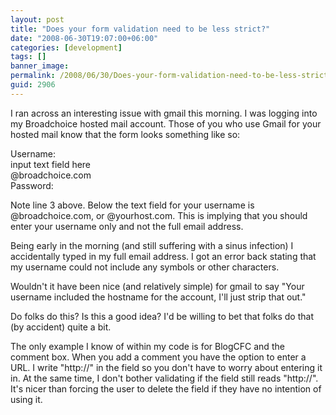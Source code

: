 ```yaml
---
layout: post
title: "Does your form validation need to be less strict?"
date: "2008-06-30T19:07:00+06:00"
categories: [development]
tags: []
banner_image: 
permalink: /2008/06/30/Does-your-form-validation-need-to-be-less-strict
guid: 2906
---
```


I ran across an interesting issue with gmail this morning. I was logging into my Broadchoice hosted mail account. Those of you who use Gmail for your hosted mail know that the form looks something like so:

Username:<br />
input text field here<br />
@broadchoice.com<br />
Password:

Note line 3 above. Below the text field for your username is @broadchoice.com, or @yourhost.com. This is implying that you should enter your username only and not the full email address.

Being early in the morning (and still suffering with a sinus infection) I accidentally typed in my full email address. I got an error back stating that my username could not include any symbols or other characters.

Wouldn't it have been nice (and relatively simple) for gmail to say "Your username included the hostname for the account, I'll just strip that out." 

Do folks do this? Is this a good idea? I'd be willing to bet that folks do that (by accident) quite a bit.

The only example I know of within my code is for BlogCFC and the comment box. When you add a comment you have the option to enter a URL. I write "http://" in the field so you don't have to worry about entering it in. At the same time, I don't bother validating if the field still reads "http://". It's nicer than forcing the user to delete the field if they have no intention of using it.